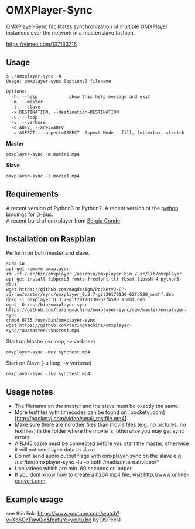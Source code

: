OMXPlayer-Sync
==============

OMXPlayer-Sync facilitates synchronization of multiple OMXPlayer
instances over the network in a master/slave fashion.

https://vimeo.com/137133716


Usage
-----

```
$ ./omxplayer-sync -h
Usage: omxplayer-sync [options] filename

Options:
  -h, --help            show this help message and exit
  -m, --master          
  -l, --slave           
  -x DESTINATION, --destination=DESTINATION
  -u, --loop            
  -v, --verbose         
  -o ADEV, --adev=ADEV  
  -a ASPECT, --aspect=ASPECT  Aspect Mode - fill, letterbox, stretch
```

**Master**

```
omxplayer-sync -m movie1.mp4
```

**Slave**

```
omxplayer-sync -l movie1.mp4
```


Requirements
------------
A recent version of Python3 or Python2.
A recent version of the [python bindings for D-Bus](http://www.freedesktop.org/wiki/Software/DBusBindings).  
A recent build of omxplayer from [Sergio Conde](http://omxplayer.sconde.net).


Installation on Raspbian
------------------------
Perform on both master and slave.
```
sudo su
apt-get remove omxplayer
rm -rf /usr/bin/omxplayer /usr/bin/omxplayer.bin /usr/lib/omxplayer
apt-get install libpcre3 fonts-freefont-ttf fbset libssh-4 python3-dbus
wget https://github.com/magdesign/PocketVJ-CP-v3/raw/master/sync/omxplayer_0.3.7-git20170130-62fb580_armhf.deb
dpkg -i omxplayer_0.3.7~git20170130~62fb580_armhf.deb
wget -O /usr/bin/omxplayer-sync https://github.com/turingmachine/omxplayer-sync/raw/master/omxplayer-sync
chmod 0755 /usr/bin/omxplayer-sync
wget https://github.com/turingmachine/omxplayer-sync/raw/master/synctest.mp4
```

Start on Master (-u loop, -v verbose)
```
omxplayer-sync -muv synctest.mp4
```
Start on Slave (-u loop, -v verbose)
```
omxplayer-sync -luv synctest.mp4
```

Usage notes
-----------
 * The filename on the master and the slave must be exactly the same.
 * More testfiles with timecodes can be found on [pocketvj.com][http://pocketvj.com/video/small_testfile.mp4].
 * Make sure there are no other files than movie files (e.g. no pictures, no textfiles) in the folder where the movie is, otherwise you may get sync errors.
 * A RJ45 cable must be connected before you start the master, otherwise it will not send sync data to slave.
 * Do not send audio output flags with omxplayer-sync on the slave e.g. /usr/bin/omxplayer-sync -lu -o both /media/internal/video/* 
 * Use videos which are min. 60 seconds or longer
 * If you dont know how to create a h264 mp4 file, visit http://www.online-convert.com.


Example usage
--------------
see this link: https://www.youtube.com/watch?v=Xp6GKFaw0io&feature=youtu.be
by DSPeelJ

